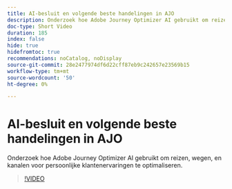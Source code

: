 ```yaml
---
title: AI-besluit en volgende beste handelingen in AJO
description: Onderzoek hoe Adobe Journey Optimizer AI gebruikt om reizen, wegen, en kanalen voor persoonlijke klantenervaringen te optimaliseren.
doc-type: Short Video
duration: 185
index: false
hide: true
hidefromtoc: true
recommendations: noCatalog, noDisplay
source-git-commit: 28e2477974df6d22cff87eb9c242657e23569b15
workflow-type: tm+mt
source-wordcount: '50'
ht-degree: 0%

---
```



# AI-besluit en volgende beste handelingen in AJO

Onderzoek hoe Adobe Journey Optimizer AI gebruikt om reizen, wegen, en kanalen voor persoonlijke klantenervaringen te optimaliseren.

<!-- 62_S520_3442520_184_ai-decisioning-and-next-best-actions-in-ajo -->
>[!VIDEO](https://video.tv.adobe.com/v/3458188/?learn=on&enablevpops=true)
